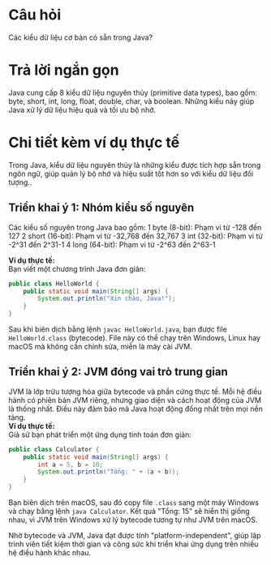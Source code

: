 # Câu hỏi
Các kiểu dữ liệu cơ bản có sẵn trong Java?

# Trả lời ngắn gọn  
Java cung cấp 8 kiểu dữ liệu nguyên thủy (primitive data types), bao gồm: byte, short, int, long, float, double, char, và boolean. Những kiểu này giúp Java xử lý dữ liệu hiệu quả và tối ưu bộ nhớ.

# Chi tiết kèm ví dụ thực tế  
Trong Java, kiểu dữ liệu nguyên thủy là những kiểu được tích hợp sẵn trong ngôn ngữ, giúp quản lý bộ nhớ và hiệu suất tốt hơn so với kiểu dữ liệu đối tượng..

## Triển khai ý 1: Nhóm kiểu số nguyên 
Các kiểu số nguyên trong Java bao gồm:
1	byte (8-bit): Phạm vi từ -128 đến 127
2	short (16-bit): Phạm vi từ -32,768 đến 32,767
3	int (32-bit): Phạm vi từ -2^31 đến 2^31-1
4	long (64-bit): Phạm vi từ -2^63 đến 2^63-1
 
**Ví dụ thực tế:**  
Bạn viết một chương trình Java đơn giản:  
```java
public class HelloWorld {
    public static void main(String[] args) {
        System.out.println("Xin chào, Java!");
    }
}
```  
Sau khi biên dịch bằng lệnh `javac HelloWorld.java`, bạn được file `HelloWorld.class` (bytecode). File này có thể chạy trên Windows, Linux hay macOS mà không cần chỉnh sửa, miễn là máy cài JVM.

## Triển khai ý 2: JVM đóng vai trò trung gian  
JVM là lớp trừu tượng hóa giữa bytecode và phần cứng thực tế. Mỗi hệ điều hành có phiên bản JVM riêng, nhưng giao diện và cách hoạt động của JVM là thống nhất. Điều này đảm bảo mã Java hoạt động đồng nhất trên mọi nền tảng.  
**Ví dụ thực tế:**  
Giả sử bạn phát triển một ứng dụng tính toán đơn giản:  
```java
public class Calculator {
    public static void main(String[] args) {
        int a = 5, b = 10;
        System.out.println("Tổng: " + (a + b));
    }
}
```  
Bạn biên dịch trên macOS, sau đó copy file `.class` sang một máy Windows và chạy bằng lệnh `java Calculator`. Kết quả "Tổng: 15" sẽ hiển thị giống nhau, vì JVM trên Windows xử lý bytecode tương tự như JVM trên macOS.

Nhờ bytecode và JVM, Java đạt được tính "platform-independent", giúp lập trình viên tiết kiệm thời gian và công sức khi triển khai ứng dụng trên nhiều hệ điều hành khác nhau.
